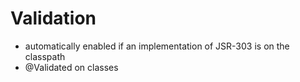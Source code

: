 # Validation

* automatically enabled if an implementation of JSR-303 is on the classpath
* @Validated on classes



